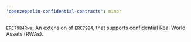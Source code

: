 ```yaml
---
'openzeppelin-confidential-contracts': minor
---
```


`ERC7984Rwa`: An extension of `ERC7984`, that supports confidential Real World Assets (RWAs).
